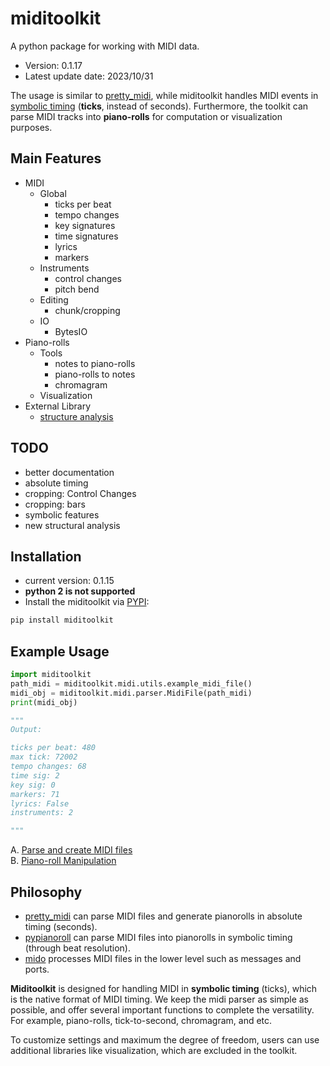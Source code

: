 # miditoolkit

A python package for working with MIDI data. 

* Version: 0.1.17
* Latest update date: 2023/10/31

The usage is similar to [pretty_midi](https://github.com/craffel/pretty-midi), while miditoolkit handles MIDI events in [symbolic timing](https://mido.readthedocs.io/en/latest/midi_files.html#about-the-time-attribute) (**ticks**, instead of seconds). Furthermore, the toolkit can parse MIDI tracks into **piano-rolls** for computation or visualization purposes.

## Main Features
* MIDI
    * Global
        * ticks per beat
        * tempo changes
        * key signatures
        * time signatures
        * lyrics
        * markers
    * Instruments
        * control changes
        * pitch bend
    * Editing
        * chunk/cropping
    * IO
        * BytesIO
* Piano-rolls    
    * Tools
        * notes to piano-rolls
        * piano-rolls to notes
        * chromagram
    * Visualization
* External Library
   * [structure analysis](https://github.com/wayne391/sf_segmenter)
   
## TODO
* better documentation
* absolute timing
* cropping: Control Changes
* cropping: bars
* symbolic features
* new structural analysis

## Installation
* current version: 0.1.15
* **python 2 is not supported**   
* Install the miditoolkit via [PYPI](https://pypi.org/project/miditoolkit/):
```bash
pip install miditoolkit
```

## Example Usage

```python
import miditoolkit
path_midi = miditoolkit.midi.utils.example_midi_file()
midi_obj = miditoolkit.midi.parser.MidiFile(path_midi)
print(midi_obj)

"""
Output:

ticks per beat: 480
max tick: 72002
tempo changes: 68
time sig: 2
key sig: 0
markers: 71
lyrics: False
instruments: 2

"""
```
A. [Parse and create MIDI files](examples/parse_and_create_MIDI_files.ipynb)  
B. [Piano-roll Manipulation](examples/pinoroll_manipulation.ipynb)


## Philosophy
* [pretty_midi](https://github.com/craffel/pretty-midi) can parse MIDI files and generate pianorolls in absolute timing (seconds). 
* [pypianoroll](https://github.com/salu133445/pypianoroll) can parse MIDI files into pianorolls in symbolic timing (through beat resolution).
* [mido](https://github.com/mido/mido) processes MIDI files in the lower level such as messages and ports.

**Miditoolkit** is designed for handling MIDI in **symbolic timing** (ticks), which is the native format of MIDI timing. We keep the midi parser as simple as possible, and offer several important functions to complete the versatility. For example, piano-rolls, tick-to-second, chromagram, and etc.

To customize settings and maximum the degree of freedom, users can use additional libraries like visualization, which are excluded in the toolkit. 


